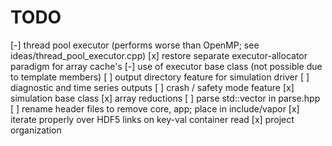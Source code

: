 # TODO

[-] thread pool executor (performs worse than OpenMP; see ideas/thread_pool_executor.cpp)
[x] restore separate executor-allocator paradigm for array cache's
[-] use of executor base class (not possible due to template members)
[ ] output directory feature for simulation driver
[ ] diagnostic and time series outputs
[ ] crash / safety mode feature
[x] simulation base class
[x] array reductions
[ ] parse std::vector in parse.hpp
[ ] rename header files to remove core, app; place in include/vapor
[x] iterate properly over HDF5 links on key-val container read
[x] project organization
